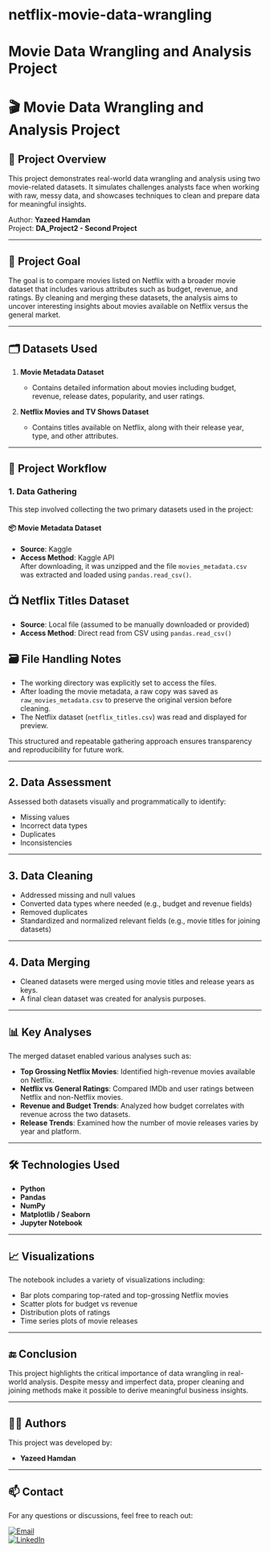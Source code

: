 # netflix-movie-data-wrangling

# Movie Data Wrangling and Analysis Project
# 🎬 Movie Data Wrangling and Analysis Project

## 📁 Project Overview

This project demonstrates real-world data wrangling and analysis using two movie-related datasets. It simulates challenges analysts face when working with raw, messy data, and showcases techniques to clean and prepare data for meaningful insights.

Author: **Yazeed Hamdan**  
Project: **DA_Project2 - Second Project**

---

## 📌 Project Goal

The goal is to compare movies listed on Netflix with a broader movie dataset that includes various attributes such as budget, revenue, and ratings. By cleaning and merging these datasets, the analysis aims to uncover interesting insights about movies available on Netflix versus the general market.

---

## 🗂️ Datasets Used

1. **Movie Metadata Dataset**  
   - Contains detailed information about movies including budget, revenue, release dates, popularity, and user ratings.

2. **Netflix Movies and TV Shows Dataset**  
   - Contains titles available on Netflix, along with their release year, type, and other attributes.

---

## 🔧 Project Workflow

### 1. Data Gathering

This step involved collecting the two primary datasets used in the project:

#### 📦 Movie Metadata Dataset
- **Source**: Kaggle  
- **Access Method**: Kaggle API  
After downloading, it was unzipped and the file `movies_metadata.csv` was extracted and loaded using `pandas.read_csv()`.

## 📺 Netflix Titles Dataset

- **Source**: Local file (assumed to be manually downloaded or provided)  
- **Access Method**: Direct read from CSV using `pandas.read_csv()`

## 🗃️ File Handling Notes

- The working directory was explicitly set to access the files.
- After loading the movie metadata, a raw copy was saved as `raw_movies_metadata.csv` to preserve the original version before cleaning.
- The Netflix dataset (`netflix_titles.csv`) was read and displayed for preview.

This structured and repeatable gathering approach ensures transparency and reproducibility for future work.

---

## 2. Data Assessment

Assessed both datasets visually and programmatically to identify:

- Missing values  
- Incorrect data types  
- Duplicates  
- Inconsistencies  

---

## 3. Data Cleaning

- Addressed missing and null values  
- Converted data types where needed (e.g., budget and revenue fields)  
- Removed duplicates  
- Standardized and normalized relevant fields (e.g., movie titles for joining datasets)  

---

## 4. Data Merging

- Cleaned datasets were merged using movie titles and release years as keys.  
- A final clean dataset was created for analysis purposes.  

---

## 📊 Key Analyses

The merged dataset enabled various analyses such as:

- **Top Grossing Netflix Movies**: Identified high-revenue movies available on Netflix.  
- **Netflix vs General Ratings**: Compared IMDb and user ratings between Netflix and non-Netflix movies.  
- **Revenue and Budget Trends**: Analyzed how budget correlates with revenue across the two datasets.  
- **Release Trends**: Examined how the number of movie releases varies by year and platform.  

---

## 🛠️ Technologies Used

- **Python**  
- **Pandas**  
- **NumPy**  
- **Matplotlib / Seaborn**  
- **Jupyter Notebook**  

---

## 📈 Visualizations

The notebook includes a variety of visualizations including:

- Bar plots comparing top-rated and top-grossing Netflix movies  
- Scatter plots for budget vs revenue  
- Distribution plots of ratings  
- Time series plots of movie releases  

---

## 🔚 Conclusion

This project highlights the critical importance of data wrangling in real-world analysis. Despite messy and imperfect data, proper cleaning and joining methods make it possible to derive meaningful business insights.

---
## 👨‍💻 Authors
This project was developed by:
- **Yazeed Hamdan**
  
---

## 📫 Contact
For any questions or discussions, feel free to reach out:

[![Email](https://img.shields.io/badge/Email-D14836?style=for-the-badge&logo=gmail&logoColor=white)](mailto:yazedyazedl2020@gmail.com)  
[![LinkedIn](https://img.shields.io/badge/LinkedIn-0077B5?style=for-the-badge&logo=linkedin)](https://www.linkedin.com/in/yazeed-hamdan-59b83b281/)  


